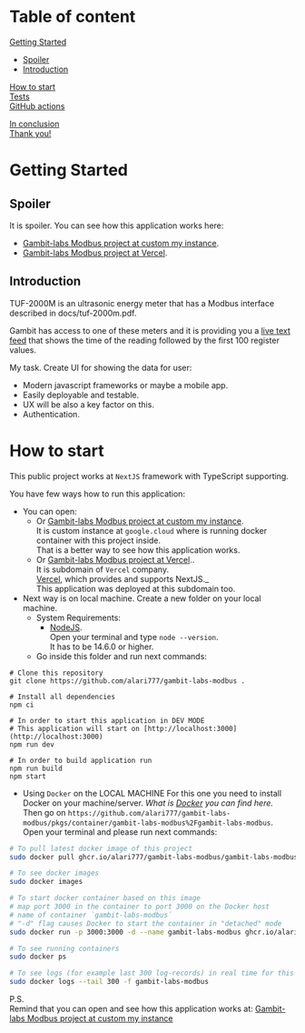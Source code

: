 # Table of content

[Getting Started](#getting_started)
- [Spoiler](#spoiler)
- [Introduction](#introduction)

[How to start](#how_to_start)  
[Tests](#tests)  
[GitHub actions](#github_actions)

[In conclusion](#in_conclusion)  
[Thank you!](#thank_you)

# <a name="getting_started">Getting Started</a>

## <a name="spoiler">Spoiler</a>
It is spoiler. You can see how this application works here:
- [Gambit-labs Modbus project at custom my instance](http://34.23.45.250/).
- [Gambit-labs Modbus project at Vercel](https://gambit-labs-modbus.vercel.app/).

## <a name="introduction">Introduction</a>

TUF-2000M is an ultrasonic energy meter that has a Modbus interface described in docs/tuf-2000m.pdf.

Gambit has access to one of these meters and it is providing you a [live text feed](http://tuftuf.gambitlabs.fi/feed.txt) that shows the time of the reading followed by the first 100 register values.

My task. Create UI for showing the data for user:
- Modern javascript frameworks or maybe a mobile app.
- Easily deployable and testable.
- UX will be also a key factor on this.
- Authentication.

# <a name="how_to_start">How to start</a>

This public project works at `NextJS` framework with TypeScript supporting.

You have few ways how to run this application:
- You can open:
    - Or [Gambit-labs Modbus project at custom my instance](http://34.23.45.250/).  
      It is custom instance at `google.cloud` where is running docker container with this project inside.  
      That is a better way to see how this application works.
    - Or [Gambit-labs Modbus project at Vercel](https://gambit-labs-modbus.vercel.app/)..  
      It is subdomain of `Vercel` company.  
      [Vercel](https://vercel.com/), which provides and supports NextJS._    
      This application was deployed at this subdomain too.
- Next way is on local machine. Create a new folder on your local machine.
    - System Requirements:
        - [NodeJS](https://nodejs.org/en/).  
          Open your terminal and type `node --version`.  
          It has to be 14.6.0 or higher.
    - Go inside this folder and run next commands: 
```
# Clone this repository  
git clone https://github.com/alari777/gambit-labs-modbus .

# Install all dependencies   
npm ci

# In order to start this application in DEV MODE
# This application will start on [http://localhost:3000](http://localhost:3000)    
npm run dev 

# In order to build application run  
npm run build  
npm start
```
- Using `Docker` on the LOCAL MACHINE
  For this one you need to install Docker on your machine/server.
  _What is [Docker](https://docs.docker.com/get-docker/) you can find here._  
  Then go on `https://github.com/alari777/gambit-labs-modbus/pkgs/container/gambit-labs-modbus%2Fgambit-labs-modbus`.    
  Open your terminal and please run next commands:
```bash
# To pull latest docker image of this project
sudo docker pull ghcr.io/alari777/gambit-labs-modbus/gambit-labs-modbus:latest

# To see docker images
sudo docker images

# To start docker container based on this image 
# map port 3000 in the container to port 3000 on the Docker host
# name of container `gambit-labs-modbus`
# "-d" flag causes Docker to start the container in "detached" mode
sudo docker run -p 3000:3000 -d --name gambit-labs-modbus ghcr.io/alari777/gambit-labs-modbus/gambit-labs-modbus:latest

# To see running containers
sudo docker ps

# To see logs (for example last 300 log-records) in real time for this container called `bird`
sudo docker logs --tail 300 -f gambit-labs-modbus
``` 
P.S.  
Remind that you can open and see how this application works at:
[Gambit-labs Modbus project at custom my instance](http://34.23.45.250/)
